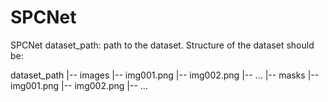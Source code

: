 # SPCNet
SPCNet
dataset_path: path to the dataset. Structure of the dataset should be:

dataset_path
  |-- images
    |-- img001.png
    |-- img002.png
  |-- ...
    |-- masks
    |-- img001.png
    |-- img002.png
    |-- ...
